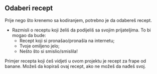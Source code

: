 ## Odaberi recept

Prije nego što krenemo sa kodiranjem, potrebno je da odabereš recept.

+ Razmisli o receptu koji želiš da podijeliš sa svojim prijateljima. To bi mogao da bude: 
    + Recept koji si pronašao/pronašla na internetu;
    + Tvoje omiljeno jelo;
    + Nešto što si smislio/smislila!

Primjer recepta koji ćeš vidjeti u ovom projektu je recept za frape od banane. Možeš da kopiraš ovaj recept, ako ne možeš da nađeš svoj.